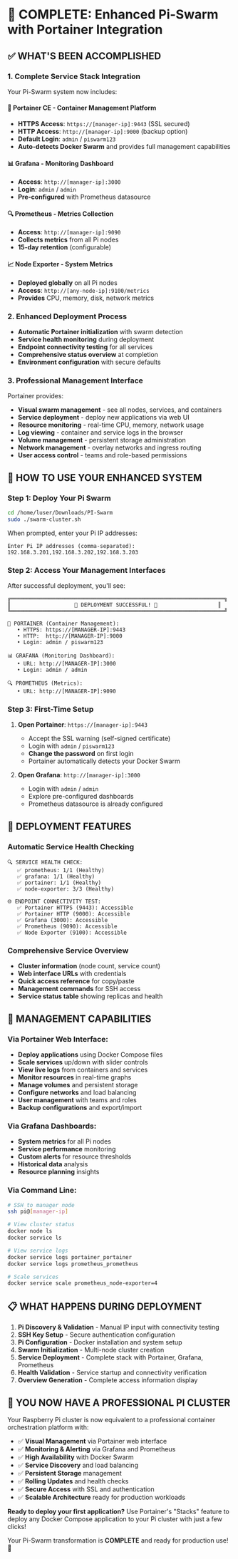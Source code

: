 # 🎉 COMPLETE: Enhanced Pi-Swarm with Portainer Integration

## ✅ **WHAT'S BEEN ACCOMPLISHED**

### **1. Complete Service Stack Integration**
Your Pi-Swarm system now includes:

#### **🐳 Portainer CE** - Container Management Platform
- **HTTPS Access**: `https://[manager-ip]:9443` (SSL secured)
- **HTTP Access**: `http://[manager-ip]:9000` (backup option)
- **Default Login**: `admin` / `piswarm123`
- **Auto-detects Docker Swarm** and provides full management capabilities

#### **📊 Grafana** - Monitoring Dashboard
- **Access**: `http://[manager-ip]:3000`
- **Login**: `admin` / `admin`
- **Pre-configured** with Prometheus datasource

#### **🔍 Prometheus** - Metrics Collection
- **Access**: `http://[manager-ip]:9090`
- **Collects metrics** from all Pi nodes
- **15-day retention** (configurable)

#### **📈 Node Exporter** - System Metrics
- **Deployed globally** on all Pi nodes
- **Access**: `http://[any-node-ip]:9100/metrics`
- **Provides** CPU, memory, disk, network metrics

### **2. Enhanced Deployment Process**
- **Automatic Portainer initialization** with swarm detection
- **Service health monitoring** during deployment
- **Endpoint connectivity testing** for all services
- **Comprehensive status overview** at completion
- **Environment configuration** with secure defaults

### **3. Professional Management Interface**
Portainer provides:
- **Visual swarm management** - see all nodes, services, and containers
- **Service deployment** - deploy new applications via web UI
- **Resource monitoring** - real-time CPU, memory, network usage
- **Log viewing** - container and service logs in the browser
- **Volume management** - persistent storage administration
- **Network management** - overlay networks and ingress routing
- **User access control** - teams and role-based permissions

## 🚀 **HOW TO USE YOUR ENHANCED SYSTEM**

### **Step 1: Deploy Your Pi Swarm**
```bash
cd /home/luser/Downloads/PI-Swarm
sudo ./swarm-cluster.sh
```

When prompted, enter your Pi IP addresses:
```
Enter Pi IP addresses (comma-separated): 192.168.3.201,192.168.3.202,192.168.3.203
```

### **Step 2: Access Your Management Interfaces**

After successful deployment, you'll see:
```
╔═══════════════════════════════════════════════════════════════════╗
║                    🎉 DEPLOYMENT SUCCESSFUL! 🎉                   ║
╚═══════════════════════════════════════════════════════════════════╝

🐳 PORTAINER (Container Management):
   • HTTPS: https://[MANAGER-IP]:9443
   • HTTP:  http://[MANAGER-IP]:9000
   • Login: admin / piswarm123

📊 GRAFANA (Monitoring Dashboard):
   • URL: http://[MANAGER-IP]:3000
   • Login: admin / admin

🔍 PROMETHEUS (Metrics):
   • URL: http://[MANAGER-IP]:9090
```

### **Step 3: First-Time Setup**

1. **Open Portainer**: `https://[manager-ip]:9443`
   - Accept the SSL warning (self-signed certificate)
   - Login with `admin` / `piswarm123`
   - **Change the password** on first login
   - Portainer automatically detects your Docker Swarm

2. **Open Grafana**: `http://[manager-ip]:3000`
   - Login with `admin` / `admin`
   - Explore pre-configured dashboards
   - Prometheus datasource is already configured

## 🎯 **DEPLOYMENT FEATURES**

### **Automatic Service Health Checking**
```
🔍 SERVICE HEALTH CHECK:
   ✅ prometheus: 1/1 (Healthy)
   ✅ grafana: 1/1 (Healthy)
   ✅ portainer: 1/1 (Healthy)
   ✅ node-exporter: 3/3 (Healthy)

🌐 ENDPOINT CONNECTIVITY TEST:
   ✅ Portainer HTTPS (9443): Accessible
   ✅ Portainer HTTP (9000): Accessible
   ✅ Grafana (3000): Accessible
   ✅ Prometheus (9090): Accessible
   ✅ Node Exporter (9100): Accessible
```

### **Comprehensive Service Overview**
- **Cluster information** (node count, service count)
- **Web interface URLs** with credentials
- **Quick access reference** for copy/paste
- **Management commands** for SSH access
- **Service status table** showing replicas and health

## 🔧 **MANAGEMENT CAPABILITIES**

### **Via Portainer Web Interface:**
- **Deploy applications** using Docker Compose files
- **Scale services** up/down with slider controls
- **View live logs** from containers and services
- **Monitor resources** in real-time graphs
- **Manage volumes** and persistent storage
- **Configure networks** and load balancing
- **User management** with teams and roles
- **Backup configurations** and export/import

### **Via Grafana Dashboards:**
- **System metrics** for all Pi nodes
- **Service performance** monitoring
- **Custom alerts** for resource thresholds
- **Historical data** analysis
- **Resource planning** insights

### **Via Command Line:**
```bash
# SSH to manager node
ssh pi@[manager-ip]

# View cluster status
docker node ls
docker service ls

# View service logs
docker service logs portainer_portainer
docker service logs prometheus_prometheus

# Scale services
docker service scale prometheus_node-exporter=4
```

## 📋 **WHAT HAPPENS DURING DEPLOYMENT**

1. **Pi Discovery & Validation** - Manual IP input with connectivity testing
2. **SSH Key Setup** - Secure authentication configuration
3. **Pi Configuration** - Docker installation and system setup
4. **Swarm Initialization** - Multi-node cluster creation
5. **Service Deployment** - Complete stack with Portainer, Grafana, Prometheus
6. **Health Validation** - Service startup and connectivity verification
7. **Overview Generation** - Complete access information display

## 🎉 **YOU NOW HAVE A PROFESSIONAL PI CLUSTER**

Your Raspberry Pi cluster is now equivalent to a professional container orchestration platform with:

- ✅ **Visual Management** via Portainer web interface
- ✅ **Monitoring & Alerting** via Grafana and Prometheus
- ✅ **High Availability** with Docker Swarm
- ✅ **Service Discovery** and load balancing
- ✅ **Persistent Storage** management
- ✅ **Rolling Updates** and health checks
- ✅ **Secure Access** with SSL and authentication
- ✅ **Scalable Architecture** ready for production workloads

**Ready to deploy your first application?** Use Portainer's "Stacks" feature to deploy any Docker Compose application to your Pi cluster with just a few clicks!

Your Pi-Swarm transformation is **COMPLETE** and ready for production use! 🚀
